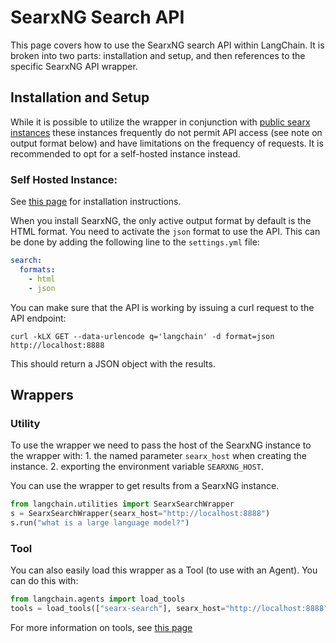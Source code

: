 # SearxNG Search API

This page covers how to use the SearxNG search API within LangChain.
It is broken into two parts: installation and setup, and then references to the specific SearxNG API wrapper.

## Installation and Setup

While it is possible to utilize the wrapper in conjunction with [public searx
instances](https://searx.space/) these instances frequently do not permit API
access (see note on output format below) and have limitations on the frequency
of requests. It is recommended to opt for a self-hosted instance instead.

### Self Hosted Instance:

See [this page](https://searxng.github.io/searxng/admin/installation.html) for installation instructions.

When you install SearxNG, the only active output format by default is the HTML format.
You need to activate the `json` format to use the API. This can be done by adding the following line to the `settings.yml` file:

```yaml
search:
  formats:
    - html
    - json
```

You can make sure that the API is working by issuing a curl request to the API endpoint:

`curl -kLX GET --data-urlencode q='langchain' -d format=json http://localhost:8888`

This should return a JSON object with the results.

## Wrappers

### Utility

To use the wrapper we need to pass the host of the SearxNG instance to the wrapper with: 1. the named parameter `searx_host` when creating the instance. 2. exporting the environment variable `SEARXNG_HOST`.

You can use the wrapper to get results from a SearxNG instance.

```python
from langchain.utilities import SearxSearchWrapper
s = SearxSearchWrapper(searx_host="http://localhost:8888")
s.run("what is a large language model?")
```

### Tool

You can also easily load this wrapper as a Tool (to use with an Agent).
You can do this with:

```python
from langchain.agents import load_tools
tools = load_tools(["searx-search"], searx_host="http://localhost:8888")
```

For more information on tools, see [this page](../modules/agents/tools.md)
